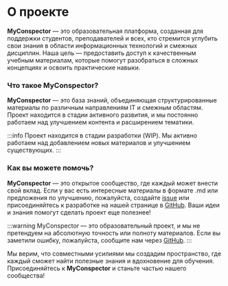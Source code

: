 # О проекте

**MyConspector** — это образовательная платформа, созданная для поддержки студентов, преподавателей и всех, кто стремится углубить свои знания в области информационных технологий и смежных дисциплин. Наша цель — предоставить доступ к качественным учебным материалам, которые помогут разобраться в сложных концепциях и освоить практические навыки.

### Что такое MyConspector?

**MyConspector** — это база знаний, объединяющая структурированные материалы по различным направлениям IT и смежным областям. Проект находится в стадии активного развития, и мы постоянно работаем над улучшением контента и расширением тематики.

:::info
Проект находится в стадии разработки (WIP). Мы активно работаем над добавлением новых материалов и улучшением существующих.
:::

### Как вы можете помочь?

**MyConspector** — это открытое сообщество, где каждый может внести свой вклад. Если у вас есть интересные материалы в формате .md или предложения по улучшению, пожалуйста, создайте [issue](https://github.com/mintyspider/MyConspector/issues/new) или присоединяйтесь к разработке на нашей странице в [GitHub](https://github.com/mintyspider/MyConspector). Ваши идеи и знания помогут сделать проект еще полезнее!

:::warning
MyConspector — это образовательный проект, и мы не претендуем на абсолютную точность или полноту материалов. Если вы заметили ошибку, пожалуйста, сообщите нам через [GitHub](https://github.com/mintyspider/MyConspector).
:::

Мы верим, что совместными усилиями мы создадим пространство, где каждый сможет найти полезные знания и вдохновение для обучения. Присоединяйтесь к **MyConspector** и станьте частью нашего сообщества!
